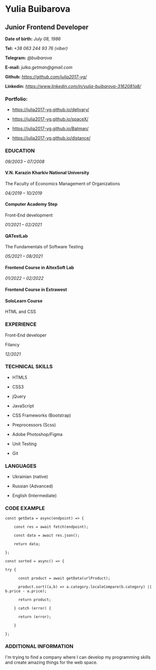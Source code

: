 # Yulia Buibarova

## Junior Frontend Developer

**Date of birth:** _July 08, 1986_

**Tel:** _+38 063 244 93 76 (viber)_

**Telegram:** _@buibarova_

**E-mail:** _julka.getman@gmail.com_

**Github:** _https://github.com/julia2017-yg/_

**Linkedin:** _https://www.linkedin.com/in/yulia-buibarova-3162081a8/_

### Portfolio:

- https://julia2017-yg.github.io/delivary/

- https://julia2017-yg.github.io/spaceX/

- https://julia2017-yg.github.io/Batman/

- https://julia2017-yg.github.io/distance/

### EDUCATION

_09/2003 – 07/2008_

#### V.N. Karazin Kharkiv National University

The Faculty of Economics
Management of Organizations

_04/2019 – 10/2019_

#### Computer Academy Step

Front-End development

_01/2021 – 02/2021_

#### QATestLab

The Fundamentals of Software Testing

_05/2021 – 08/2021_

#### Frontend Course in AltexSoft Lab

_01/2022 – 02/2022_

#### Frontend Course in Extrawest

#### SoloLearn Course

HTML and CSS

### EXPERIENCE

Front-End developer

Filancy

_12/2021_

### TECHNICAL SKILLS

- HTML5

- CSS3

- jQuery

- JavaScript

- CSS Frameworks (Bootstrap)

- Preprocessors (Sсss)

- Adobe Photoshop/Figma

- Unit Testing

- Git

### LANGUAGES

- Ukrainian (native)

- Russian (Advanced)

- English (Intermediate)

### CODE EXAMPLE

```
const getData = async(endpoint) => {

    const res = await fetch(endpoint);

    const data = await res.json();

    return data;

};

const sorted = async() => {

try {

      const product = await getData(urlProduct);

      product.sort((a,b) => a.category.localeCompare(b.category) || b.price - a.price);

      return product;

    } catch (error) {

      return (error);

    }

};

```

### ADDITIONAL INFORMATION

I'm trying to find a company where I can develop my programming skills and create amazing things for the web space.
